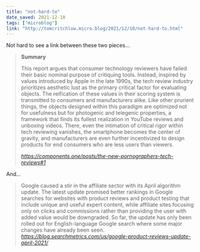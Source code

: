 ```yaml
---
title: "not-hard-to"
date_saved: 2021-12-10
tags: ["microblog"]
link: "http://tomcritchlow.micro.blog/2021/12/10/not-hard-to.html"
---
```

Not hard to see a link between these two pieces...

<blockquote class="quoteback" darkmode="" data-title="The%20New%20Pornographers" data-author="" cite="https://components.one/posts/the-new-pornographers-tech-reviews#1">
<p><strong>Summary</strong></p>
<p>This report argues that consumer technology reviewers have failed their basic nominal purpose of critiquing tools. Instead, inspired by values introduced by Apple in the late 1990s, the tech review industry prioritizes aesthetic lust as the primary critical factor for evaluating objects. The reification of these values in their scoring system is transmitted to consumers and manufacturers alike. Like other prurient things, the objects designed within this paradigm are optimized not for usefulness but for photogenic and telegenic properties, a framework that finds its fullest realization in YouTube reviews and unboxing videos. There, even the intimation of critical rigor within tech reviewing vanishes, the smartphone becomes the center of gravity, and manufacturers are even further incentivized to design products for end consumers who are less users than viewers.</p>
<footer> <cite><a href="https://components.one/posts/the-new-pornographers-tech-reviews#1">https://components.one/posts/the-new-pornographers-tech-reviews#1</a></cite></footer>
</blockquote>
<script note="" src="https://cdn.jsdelivr.net/gh/Blogger-Peer-Review/quotebacks@1/quoteback.js"></script>

And...

<blockquote class="quoteback" darkmode="" data-title="What%20do%20you%20need%20to%20know%20about%20the%20Google%20Product%20Reviews%20Update%3F" data-author="" cite="https://blog.searchmetrics.com/us/google-product-reviews-update-april-2021/">
Google caused a stir in the affiliate sector with its April algorithm update. The latest update promised better rankings in Google searches for websites with product reviews and product testing that include unique and useful expert content, while affiliate sites focusing only on clicks and commissions rather than providing the user with added value would be downgraded. So far, the update has only been rolled out for English-language Google search where some major changes have already been seen.
<footer> <cite><a href="https://blog.searchmetrics.com/us/google-product-reviews-update-april-2021/">https://blog.searchmetrics.com/us/google-product-reviews-update-april-2021/</a></cite></footer>
</blockquote>
<script note="" src="https://cdn.jsdelivr.net/gh/Blogger-Peer-Review/quotebacks@1/quoteback.js"></script>
